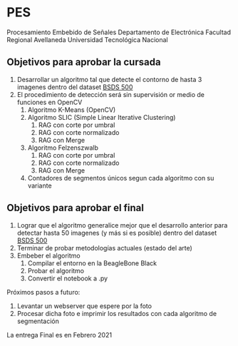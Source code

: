 # PES

Procesamiento Embebido de Señales
Departamento de Electrónica
Facultad Regional Avellaneda
Universidad Tecnológica Nacional

## Objetivos para aprobar la cursada
1. Desarrollar un algoritmo tal que detecte el contorno de hasta 3 imagenes dentro del dataset [BSDS 500](https://www2.eecs.berkeley.edu/Research/Projects/CS/vision/grouping/resources.html#bsds500)
2. El procedimiento de detección será sin supervisión or medio de funciones en OpenCV
   1. Algoritmo K-Means (OpenCV)
   2. Algoritmo SLIC (Simple Linear Iterative Clustering)
       1. RAG con corte por umbral
       2. RAG con corte normalizado
       3. RAG con Merge
   3. Algoritmo Felzenszwalb
       1. RAG con corte por umbral
       2. RAG con corte normalizado
       3. RAG con Merge
   4. Contadores de segmentos únicos segun cada algoritmo con su variante

## Objetivos para aprobar el final
1. Lograr que el algoritmo generalice mejor que el desarrollo anterior para detectar hasta 50 imagenes (y más si es posible) dentro del dataset [BSDS 500](https://www2.eecs.berkeley.edu/Research/Projects/CS/vision/grouping/resources.html#bsds500)
2. Terminar de probar metodologías actuales (estado del arte)
3. Embeber el algoritmo
   1. Compilar el entorno en la BeagleBone Black
   2. Probar el algoritmo
   3. Convertir el notebook a .py

Próximos pasos a futuro:
1. Levantar un webserver que espere por la foto
2. Procesar dicha foto e imprimir los resultados con cada algoritmo de segmentación

La entrega Final es en Febrero 2021

